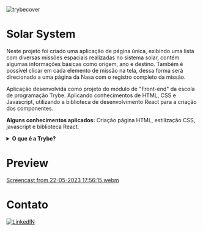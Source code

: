 ![trybecover](https://user-images.githubusercontent.com/109111993/228690909-1a2204ef-ec33-48ef-9a99-35006d6a2e97.jpeg)

# Solar System
Neste projeto foi criado uma aplicação de página única, exibindo uma lista com diversas missões espaciais realizadas no sistema solar, contém algumas informações básicas como origem, ano e destino. Também é possível clicar em cada elemento de missão na tela, dessa forma será direcionado a uma página da Nasa com o registro completo da missão.

Aplicação desenvolvida como projeto do módulo de "Front-end" da escola de programação Trybe. Aplicando conhecimentos de HTML, CSS e Javascript, utilizando a biblioteca de desenvolvimento React para a criação dos componentes.

<b>Alguns conhecimentos aplicados:</b> Criação página HTML, estilização CSS, javascript e biblioteca React.

<details><summary><b>O que é a Trybe?</b></summary>A Trybe é uma escola de desenvolvimento web que possui comprometimento genuíno com o sucesso profissional de suas pessoas estudantes. A Trybe é um curso livre de educação profissional, uma formação completa em Desenvolvimento Web que te prepara e conecta com o mercado de trabalho. São mais de 1500 horas de formação distribuídas entre estudo de conteúdo, aulas ao vivo, projetos individuais, em grupo e desenvolvimento de habilidades socioemocionais. Para conhecer mais, acesse: https://www.betrybe.com/ </details>


# Preview

[Screencast from 22-05-2023 17:56:15.webm](https://github.com/robsm36/project_solar_system/assets/109111993/dda3f503-401e-4677-bfd5-931b55951b6c)

# Contato
[![LinkedIN](https://camo.githubusercontent.com/c00f87aeebbec37f3ee0857cc4c20b21fefde8a96caf4744383ebfe44a47fe3f/68747470733a2f2f696d672e736869656c64732e696f2f62616467652f2d4c696e6b6564496e2d2532333030373742353f7374796c653d666f722d7468652d6261646765266c6f676f3d6c696e6b6564696e266c6f676f436f6c6f723d7768697465)](https://www.linkedin.com/in/robson-mn/)

